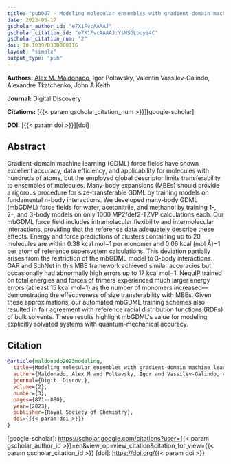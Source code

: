 ```yaml
---
title: "pub007 - Modeling molecular ensembles with gradient-domain machine learning force fields"
date: 2023-05-17
gscholar_author_id: "e7X1FvcAAAAJ"
gscholar_citation_id: "e7X1FvcAAAAJ:YsMSGLbcyi4C"
gscholar_citation_num: "2"
doi: 10.1039/D3DD00011G
layout: "simple"
output_type: "pub"
---
```


**Authors:** <u>Alex M. Maldonado</u>, Igor Poltavsky, Valentin Vassilev-Galindo, Alexandre Tkatchenko, John A Keith

**Journal:** Digital Discovery

**Citations:** [{{< param gscholar_citation_num >}}][google-scholar]

**DOI:** [{{< param doi >}}][doi]

## Abstract

Gradient-domain machine learning (GDML) force fields have shown excellent accuracy, data efficiency, and applicability for molecules with hundreds of atoms, but the employed global descriptor limits transferability to ensembles of molecules.
Many-body expansions (MBEs) should provide a rigorous procedure for size-transferable GDML by training models on fundamental n-body interactions.
We developed many-body GDML (mbGDML) force fields for water, acetonitrile, and methanol by training 1-, 2-, and 3-body models on only 1000 MP2/def2-TZVP calculations each. Our mbGDML force field includes intramolecular flexibility and intermolecular interactions, providing that the reference data adequately describe these effects.
Energy and force predictions of clusters containing up to 20 molecules are within 0.38 kcal mol−1 per monomer and 0.06 kcal (mol Å)−1 per atom of reference supersystem calculations.
This deviation partially arises from the restriction of the mbGDML model to 3-body interactions.
GAP and SchNet in this MBE framework achieved similar accuracies but occasionally had abnormally high errors up to 17 kcal mol−1.
NequIP trained on total energies and forces of trimers experienced much larger energy errors (at least 15 kcal mol−1) as the number of monomers increased—demonstrating the effectiveness of size transferability with MBEs.
Given these approximations, our automated mbGDML training schemes also resulted in fair agreement with reference radial distribution functions (RDFs) of bulk solvents.
These results highlight mbGDML's value for modeling explicitly solvated systems with quantum-mechanical accuracy.

## Citation

```bibtex
@article{maldonado2023modeling,
  title={Modeling molecular ensembles with gradient-domain machine learning force fields},
  author={Maldonado, Alex M and Poltavsky, Igor and Vassilev-Galindo, Valentin and Tkatchenko, Alexandre and Keith, John A},
  journal={Digit. Discov.},
  volume={2},
  number={3},
  pages={871--880},
  year={2023},
  publisher={Royal Society of Chemistry},
  doi={{{< param doi >}}}
}
```

<!-- LINKS -->

[google-scholar]: https://scholar.google.com/citations?user={{< param gscholar_author_id >}}=en&view_op=view_citation&citation_for_view={{< param gscholar_citation_id >}}
[doi]: https://doi.org/{{< param doi >}}
